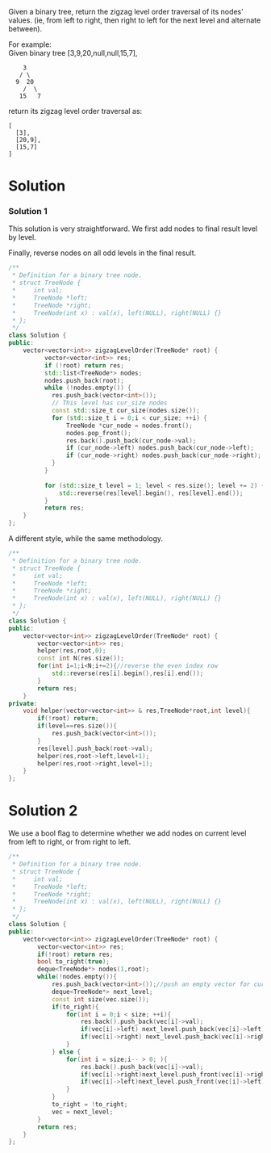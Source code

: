 Given a binary tree, return the zigzag level order traversal of its nodes' values. (ie, from left to right, then right to left for the next level and alternate between).

For example:  
Given binary tree [3,9,20,null,null,15,7],

```
    3
   / \
  9  20
    /  \
   15   7
```

return its zigzag level order traversal as:

```
[
  [3],
  [20,9],
  [15,7]
]
```

# Solution

### Solution 1

This solution is very straightforward. We first add nodes to final result level by level.

Finally, reverse nodes on all odd levels in the final result.

```cpp
/**
 * Definition for a binary tree node.
 * struct TreeNode {
 *     int val;
 *     TreeNode *left;
 *     TreeNode *right;
 *     TreeNode(int x) : val(x), left(NULL), right(NULL) {}
 * };
 */
class Solution {
public:
    vector<vector<int>> zigzagLevelOrder(TreeNode* root) {
          vector<vector<int>> res;
          if (!root) return res;
          std::list<TreeNode*> nodes;
          nodes.push_back(root);
          while (!nodes.empty()) {
            res.push_back(vector<int>());
            // This level has cur_size nodes  
            const std::size_t cur_size(nodes.size());
            for (std::size_t i = 0;i < cur_size; ++i) {
                TreeNode *cur_node = nodes.front();
                nodes.pop_front();
                res.back().push_back(cur_node->val);
                if (cur_node->left) nodes.push_back(cur_node->left);
                if (cur_node->right) nodes.push_back(cur_node->right);
            }
          }
        
          for (std::size_t level = 1; level < res.size(); level += 2) {
              std::reverse(res[level].begin(), res[level].end());
          }  
          return res;    
    }
};
```

A different style, while the same methodology.

```cpp
/**
 * Definition for a binary tree node.
 * struct TreeNode {
 *     int val;
 *     TreeNode *left;
 *     TreeNode *right;
 *     TreeNode(int x) : val(x), left(NULL), right(NULL) {}
 * };
 */
class Solution {
public:
    vector<vector<int>> zigzagLevelOrder(TreeNode* root) {
        vector<vector<int>> res;
        helper(res,root,0);
        const int N(res.size());
        for(int i=1;i<N;i+=2){//reverse the even index row
            std::reverse(res[i].begin(),res[i].end());
        }
        return res;
    }
private:
    void helper(vector<vector<int>> & res,TreeNode*root,int level){
        if(!root) return;
        if(level==res.size()){
            res.push_back(vector<int>());
        }
        res[level].push_back(root->val);
        helper(res,root->left,level+1);
        helper(res,root->right,level+1);
    }
};
```

# Solution 2

We use a bool flag to determine whether we add nodes on current level from left to right, or from right to left.

```cpp
/**
 * Definition for a binary tree node.
 * struct TreeNode {
 *     int val;
 *     TreeNode *left;
 *     TreeNode *right;
 *     TreeNode(int x) : val(x), left(NULL), right(NULL) {}
 * };
 */
class Solution {
public:
    vector<vector<int>> zigzagLevelOrder(TreeNode* root) {
        vector<vector<int>> res;
        if(!root) return res;
        bool to_right(true);
        deque<TreeNode*> nodes(1,root);
        while(!nodes.empty()){
            res.push_back(vector<int>());//push an empty vector for current level
            deque<TreeNode*> next_level;
            const int size(vec.size());
            if(to_right){
                for(int i = 0;i < size; ++i){
                    res.back().push_back(vec[i]->val);
                    if(vec[i]->left) next_level.push_back(vec[i]->left);
                    if(vec[i]->right) next_level.push_back(vec[i]->right);
                }
            } else {
                for(int i = size;i-- > 0; ){
                    res.back().push_back(vec[i]->val);
                    if(vec[i]->right)next_level.push_front(vec[i]->right);
                    if(vec[i]->left)next_level.push_front(vec[i]->left);
                }
            }
            to_right = !to_right;
            vec = next_level;
        }
        return res;
    }
};
```
